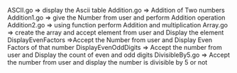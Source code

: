 ASCII.go    =>  display the Ascii table
Addition.go =>  Addition of Two numbers
Addition1.go => give the Number from user and perform Addition operation
Addition2.go => using function perform Addition and multiplication 
Array.go     => create the array and accept element from user and Display the element
DisplayEvenFactors =>Accept the Number from user and Display Even Factors of that number
DisplayEvenOddDigits   =>  Accept the number from user and Display the count of even and odd digits
DivisibleBy5.go    =>  Accept the number from user and display the number is divisible by 5 or not

